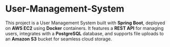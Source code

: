 # User-Management-System
This project is a User Management System built with **Spring Boot**, deployed on **AWS EC2** using **Docker** containers. It features a **REST API** for managing users, integrates with a **PostgreSQL** database, and supports file uploads to an **Amazon S3** bucket for seamless cloud storage.
